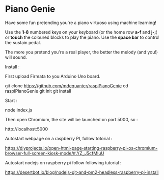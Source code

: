 Piano Genie
==============
Have some fun pretending you're a piano virtuoso using machine learning!

Use the **1-8** numbered keys on your keyboard (or the home row **a-f** and **j-;**) or **touch** the coloured blocks to play the piano. Use the **space bar** to control the sustain pedal. 

The more you pretend you're a real player, the better the melody (and you!) will sound.


Install :


First upload Firmata to you Arduino Uno board.


git clone https://github.com/mdequanter/raspiPianoGenie
cd raspiPianoGenie
git init
git install

Start :

node index.js

Then open Chromium, the site will be launched on port 5000, so :

http://localhost:5000


Autostart webpage on a raspberry PI, follow totorial :

https://diyprojects.io/open-html-page-starting-raspberry-pi-os-chromium-browser-full-screen-kiosk-mode/#.YZ_J5cfMIuU

Autostart nodejs on raspberry pi follow following tutorial :

https://desertbot.io/blog/nodejs-git-and-pm2-headless-raspberry-pi-install



